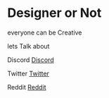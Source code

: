 # Designer or Not 

everyone can be Creative 

lets Talk about 

Discord [Discord](https://discord.gg/3cH32c9QyU)

Twitter
[Twitter](https://twitter.com/pixel0x0?t=nsaKoRamOmZt1i1Wc5sHLQ\&s=09)

Reddit
[Reddit](https://reddit.com/r/bobopixeloxo\_pub/?utm\_medium=android\_app\&utm\_source=share)

